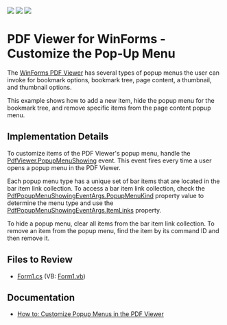 <!-- default badges list -->
![](https://img.shields.io/endpoint?url=https://codecentral.devexpress.com/api/v1/VersionRange/128595831/19.1.5%2B)
[![](https://img.shields.io/badge/Open_in_DevExpress_Support_Center-FF7200?style=flat-square&logo=DevExpress&logoColor=white)](https://supportcenter.devexpress.com/ticket/details/T602115)
[![](https://img.shields.io/badge/📖_How_to_use_DevExpress_Examples-e9f6fc?style=flat-square)](https://docs.devexpress.com/GeneralInformation/403183)
<!-- default badges end -->

# PDF Viewer for WinForms - Customize the Pop-Up Menu

The [WinForms PDF Viewer](https://www.devexpress.com/products/net/controls/winforms/pdf-viewer/) has several types of popup menus the user can invoke for bookmark options, bookmark tree, page content, a thumbnail, and thumbnail options. 

This example shows how to add a new item, hide the popup menu for the bookmark tree, and remove specific items from the page content popup menu.

## Implementation Details

To customize items of the PDF Viewer's popup menu, handle the [PdfViewer.PopupMenuShowing](https://docs.devexpress.com/WindowsForms/DevExpress.XtraPdfViewer.PdfViewer.PopupMenuShowing) event. This event fires every time a user opens a popup menu in the PDF Viewer. 

Each popup menu type has a unique set of bar items that are located in the bar item link collection. To access a bar item link collection, check the [PdfPopupMenuShowingEventArgs.PopupMenuKind](https://docs.devexpress.com/WindowsForms/DevExpress.XtraPdfViewer.PdfPopupMenuShowingEventArgs.PopupMenuKind) property value to determine the menu type and use the [PdfPopupMenuShowingEventArgs.ItemLinks](https://docs.devexpress.com/WindowsForms/DevExpress.XtraPdfViewer.PdfPopupMenuShowingEventArgs.ItemLinks) property.

To hide a popup menu, clear all items from the bar item link collection. To remove an item from the popup menu, find the item by its command ID and then remove it.

## Files to Review

* [Form1.cs](./CS/RemoveItemsFromPopupMenu/Form1.cs) (VB: [Form1.vb](./VB/RemoveItemsFromPopupMenu/Form1.vb))

## Documentation

* [How to: Customize Popup Menus in the PDF Viewer](https://docs.devexpress.com/WindowsForms/115320/controls-and-libraries/pdf-viewer/examples/customization/how-to-customize-the-popup-menu)

